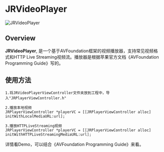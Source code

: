 # JRVideoPlayer

![JRVideoPlayer](http://# "JRVideoPlayer")

## Overview

**JRVideoPlayer**, 是一个基于AVFoundation框架的视频播放器，支持常见视频格式和HTTP Live Streaming视频流。播放器是根据苹果官方文档《AVFoundation Programming Guide》写的。


## 使用方法

```
1.将JRVideoPlayerViewController文件夹放到工程中，导入"JRPlayerViewController.h"
 
2.播放本地视频
JRPlayerViewController *playerVC = [[JRPlayerViewController alloc] initWithLocalMediaURL:url];
 
3.播放HTTPLiveStreaming视频
JRPlayerViewController *playerVC = [[JRPlayerViewController alloc] initWithHTTPLiveStreamingMediaURL:url];

```

详情看Demo，可以结合《AVFoundation Programming Guide》来看。